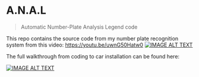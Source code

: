 # A.N.A.L

> Automatic Number-Plate Analysis Legend code

This repo contains the source code from my number plate recognition system from this video:
https://youtu.be/uwnG50Hatw0
[![IMAGE ALT TEXT](http://img.youtube.com/vi/uwnG50Hatw0/0.jpg)](http://www.youtube.com/watch?v=uwnG50Hatw0 "This ANPR Car Mod Is A Privacy Nightmare! (Automatic Number Plate Recognition)")


The full walkthrough from coding to car installation can be found here:

[![IMAGE ALT TEXT](http://img.youtube.com/vi/6xklN4iiA0Q/0.jpg)](http://www.youtube.com/watch?v=6xklN4iiA0Q "[Python ANPR Course] Install Automatic Number Plate Recognition In Your Car!")
